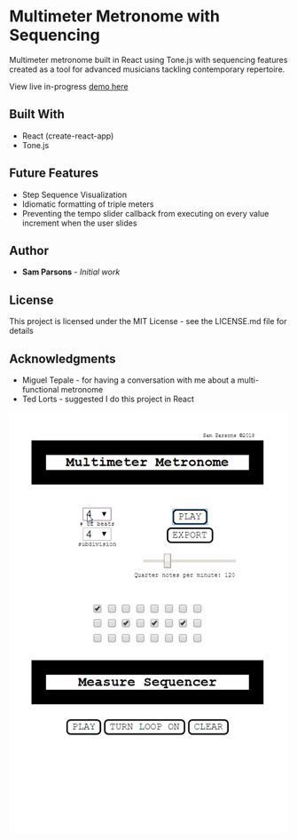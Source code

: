# Multimeter Metronome with Sequencing

Multimeter metronome built in React using Tone.js with sequencing features created as a tool for advanced musicians tackling contemporary repertoire.

View live in-progress [demo here](https://sam-parsons.github.io/react-tone-js-metronome)

## Built With
* React (create-react-app)
* Tone.js

## Future Features
- Step Sequence Visualization
- Idiomatic formatting of triple meters
- Preventing the tempo slider callback from executing on every value increment when the user slides

## Author
* **Sam Parsons** - *Initial work*

## License
This project is licensed under the MIT License - see the LICENSE.md file for details

## Acknowledgments
- Miguel Tepale - for having a conversation with me about a multi-functional metronome
- Ted Lorts - suggested I do this project in React

![](metGIF.gif)
